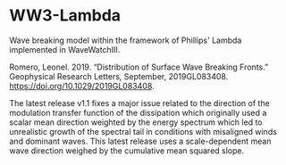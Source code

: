 

# WW3-Lambda
Wave breaking model within the framework of Phillips' Lambda implemented in WaveWatchIII.

Romero, Leonel. 2019. “Distribution of Surface Wave Breaking Fronts.” Geophysical Research Letters, September, 2019GL083408. https://doi.org/10.1029/2019GL083408.


The latest release v1.1 fixes a major issue related to the direction of the modulation transfer function of the dissipation which originally used a scalar mean direction weighted by the energy spectrum which led to unrealistic growth of the spectral tail in conditions with misaligned winds and dominant waves. This latest release uses a scale-dependent mean wave direction weighed by the cumulative mean squared slope.
